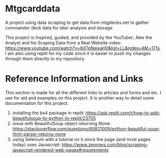 # Mtgcarddata
A project using data scraping to get data from mtgdecks.net to gather commander deck data for later analysis and storage. 

This project is inspired, guided, and provided by the YouTuber; Alex the Analyst and his Scaping Data from a Real Website video: https://www.youtube.com/watch?v=8dTpNajxaH0&list=LL&index=4&t=171s. 
I am also using replit for my code since it is easier to push my changes through them directly to my repository. 

# Reference Information and Links
This section is made for all the different links to articles and forms and etc. I use for aid and examples on this project. It is another way to detail some documentation for this project.

1. installing the bs4 package in replit: https://ask.replit.com/t/how-to-add-beautifulsoup-to-python-in-replit/23705
2. issue with BeautifulSoup object returning None: https://stackoverflow.com/questions/65821009/python-beautiful-soup-html-parser-returns-none
3. using Selenium with a tutorial on it since the page (and most pages today) uses Javascript: https://www.zenrows.com/blog/scraping-javascript-rendered-web-pages#requirements
